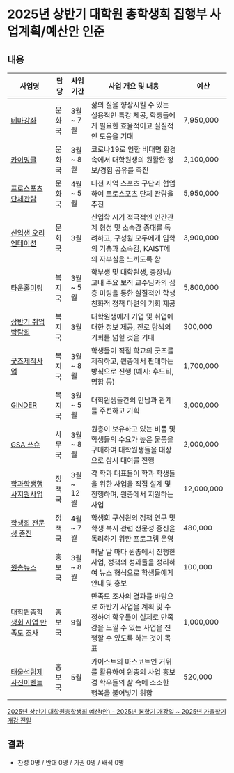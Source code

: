 2025년 상반기 대학원 총학생회 집행부 사업계획/예산안 인준
===

## 내용
| 사업명                                        | 담당   | 사업 기간 | 사업 개요 및 내용                                                                  | 예산         |
|-----------------------------------------------|--------|-----------|-----------------------------------------------------------------------------|------------|
| [테마강좌](문화국_테마강좌.md)                    | 문화국 | 3월 ~ 7월 | 삶의 질을 향상시킬 수 있는 실용적인 특강 제공, 학생들에게 필요한 효율적이고 실질적인 도움을 기대                     | 7,950,000 |
| [카이밍글](문화국_카이밍글.md)                    | 문화국 | 3월 ~ 8월 | 코로나19로 인한 비대면 환경 속에서 대학원생의 원활한 정보/경험 공유를 촉진                                 | 2,100,000 |
| [프로스포츠 단체관람](문화국_프로스포츠_단체관람.md) | 문화국 | 4월 ~ 5월 | 대전 지역 스포츠 구단과 협업하여 프로스포츠 단체 관람을 추진   | 5,950,000 |
| [신입생 오리엔테이션](문화국_신입생OT.md)                    | 문화국 | 3월 | 신입학 시기 적극적인 인간관계 형성 및 소속감 증대를 독려하고, 구성원 모두에게 입학의 기쁨과 소속감, KAIST에의 자부심을 느끼도록 함  | 3,900,000 |
| [타운홀미팅](복지국_타운홀미팅.md)     | 복지국 | 3월 ~ 5월 | 학부생 및 대학원생, 총장님/교내 주요 보직 교수님과의 심층 미팅을 통한 실질적인 학생 친화적 정책 마련의 기회 제공  | 5,800,000	| 
| [상반기 취업박람회](복지국_취박.md)                | 복지국 | 3월 | 대학원생에게 기업 및 취업에 대한 정보 제공, 진로 탐색의 기회를 넓힐 것을 기대             |300,000|
| [굿즈제작사업](복지국_굿즈.md)                | 복지국 | 3월 ~ 8월 | 학생들이 직접 학교의 굿즈를 제작하고, 원총에서 판매하는 방식으로 진행 (예시: 후드티, 명함 등)                     |1,700,000 |
| [GINDER](복지국_GINDER.md) | 복지국 | 3월 ~ 5월 | 대학원생들간의 만남과 관계를 주선하고 기획      | 3,000,000 |   
| [GSA 쓰슈](사무국_쓰슈.md)                | 사무국 | 3월 ~ 8월 | 원총이 보유하고 있는 비품 및 학생들의 수요가 높은 물품을 구매하여 대학원생들을 대상으로 상시 대여를 진행                 |2,000,000|
| [학과학생행사지원사업](정책국_학학행지.md)        | 정책국 | 3월 ~ 12월  | 각 학과 대표들이 학과 학생들을 위한 사업을 직접 설계 및 진행하며, 원총에서 지원하는 사업                         | 12,000,000 |
| [학생회 전문성 증진](정책국_전문성증진.md)     | 정책국 | 4월 ~ 7월 | 학생회 구성원의 정책 연구 및 학생 복지 관련 전문성 증진을 독려하기 위한 프로그램 운영     | 480,000|
| [원총뉴스](홍보국_원총뉴스.md)     | 홍보국 | 3월 ~ 8월 | 매달 말 마다 원총에서 진행한 사업, 정책의 성과들을 정리하여 뉴스 형식으로 학생들에게 안내 및 홍보      | 100,000 | 
| [대학원총학생회 사업 만족도 조사](홍보국_만족도조사.md)     | 홍보국 | 9월 | 만족도 조사의 결과를 바탕으로 하반기 사업을 계획 및 수정하여 학우들이 실제로 만족감을 느낄 수 있는 사업을 진행할 수 있도록 하는 것이 목표     | 1,000,000| 
| [태울석림제 사진이벤트](홍보국_태울석림제.md)     | 홍보국 | 5월 | 카이스트의 마스코트인 거위를 활용하여 원총의 사업 홍보 겸 학우들의 삶 속에 소소한 행복을 불어넣기 위함      | 520,000  | 


[2025년 상반기 대학원총학생회 예산(안) - 2025년 봄학기 개강일 ~ 2025년 가을학기 개강 전일](https://docs.google.com/spreadsheets/d/1F1s-om04_MmJNr3Ea6yXQIC6yW6SMThC14_wcb_Y5Yc/edit?usp=sharing)

## 결과
- 찬성 0명 / 반대 0명 / 기권 0명 / 배석 0명
